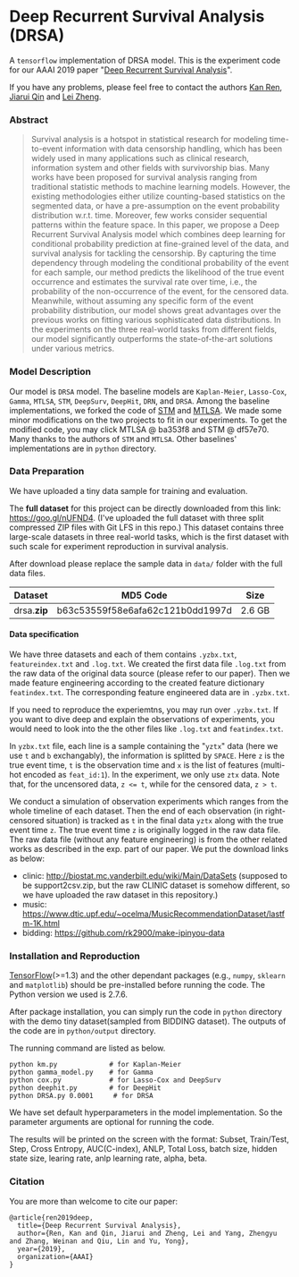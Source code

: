 # Deep Recurrent Survival Analysis (DRSA)
A `tensorflow` implementation of DRSA model. This is the experiment code for our AAAI 2019 paper "[Deep Recurrent Survival Analysis](https://arxiv.org/abs/1809.02403)".

If you have any problems, please feel free to contact the authors [Kan Ren](http://saying.ren), [Jiarui Qin](mailto:qinjr@icloud.com) and [Lei Zheng](mailto:zhenglei2016@sjtu.edu.cn).

### Abstract
> Survival analysis is a hotspot in statistical research for modeling time-to-event information with data censorship handling, which has been widely used in many applications such as clinical research, information system and other fields with survivorship bias. Many works have been proposed for survival analysis ranging from traditional statistic methods to machine learning models. However, the existing methodologies either utilize counting-based statistics on the segmented data, or have a pre-assumption on the event probability distribution w.r.t. time. Moreover, few works consider sequential patterns within the feature space. In this paper, we propose a Deep Recurrent Survival Analysis model which combines deep learning for conditional probability prediction at fine-grained level of the data, and survival analysis for tackling the censorship. By capturing the time dependency through modeling the conditional probability of the event for each sample, our method predicts the likelihood of the true event occurrence and estimates the survival rate over time, i.e., the probability of the non-occurrence of the event, for the censored data. Meanwhile, without assuming any specific form of the event probability distribution, our model shows great advantages over the previous works on fitting various sophisticated data distributions. In the experiments on the three real-world tasks from different fields, our model significantly outperforms the state-of-the-art solutions under various metrics.

### Model Description
Our model is `DRSA` model. The baseline models are `Kaplan-Meier`, `Lasso-Cox`, `Gamma`, `MTLSA`, `STM`, `DeepSurv`, `DeepHit`, `DRN`, and `DRSA`.
Among the baseline implementations, we forked the code of [STM](https://github.com/zeromike/bid-lands) and [MTLSA](https://github.com/MLSurvival/MTLSA).
We made some minor modifications on the two projects to fit in our experiments. To get the modified code, you may click MTLSA @ ba353f8 and STM @ df57e70. Many thanks to the authors of `STM` and `MTLSA`.
Other baselines' implementations are in `python` directory.

### Data Preparation
We have uploaded a tiny data sample for training and evaluation.

The **full dataset** for this project can be directly downloaded from this link: https://goo.gl/nUFND4.
(I've uploaded the full dataset with three split compressed ZIP files with Git LFS in this repo.)
This dataset contains three large-scale datasets in three real-world tasks, which is the first dataset with such scale for experiment reproduction in survival analysis.

After download please replace the sample data in `data/` folder with the full data files.

| Dataset  | MD5 Code  | Size |
| ------------ | ------------ | --- |
| drsa.**zip** | b63c53559f58e6afa62c121b0dd1997d  | 2.6 GB |

#### Data specification
We have three datasets and each of them contains `.yzbx.txt`, `featureindex.txt` and `.log.txt`.
We created the first data file `.log.txt` from the raw data of the original data source (please refer to our paper).
Then we made feature engineering according to the created feature dictionary `featindex.txt`.
The corresponding feature engineered data are in `.yzbx.txt`.

If you need to reproduce the experiemtns, you may run over `.yzbx.txt`.
If you want to dive deep and explain the observations of experiments, you would need to look into the the other files like `.log.txt` and `featindex.txt`. 

In `yzbx.txt` file, each line is a sample containing the "`yztx`" data (here we use `t` and `b` exchangably), the information is splitted by `SPACE`.
Here `z` is the true event time, `t` is the observation time and `x` is the list of features (multi-hot encoded as `feat_id:1`).
In the experiment, we only use `ztx` data.
Note that, for the uncensored data, `z <= t`, while for the censored data, `z > t`.

We conduct a simulation of observation experiments which ranges from the whole timeline of each dataset. Then the end of each observation (in right-censored situation) is tracked as `t` in the final data `yztx` along with the true event time `z`.
The true event time `z` is originally logged in the raw data file.
The raw data file (without any feature engineering) is from the other related works as described in the exp. part of our paper. We put the download links as below:
* clinic: http://biostat.mc.vanderbilt.edu/wiki/Main/DataSets  (supposed to be support2csv.zip, but the raw CLINIC dataset is somehow different, so we have uploaded the raw dataset in this repository.)
* music: https://www.dtic.upf.edu/~ocelma/MusicRecommendationDataset/lastfm-1K.html
* bidding: https://github.com/rk2900/make-ipinyou-data

### Installation and Reproduction
[TensorFlow](https://www.tensorflow.org/)(>=1.3) and the other dependant packages (e.g., `numpy`, `sklearn` and `matplotlib`) should be pre-installed before running the code. The Python version we used is 2.7.6.

After package installation, you can simply run the code in `python` directory with the demo tiny dataset(sampled from BIDDING dataset). The outputs of the code are in `python/output` directory.

The running command are listed as below.
```
python km.py             # for Kaplan-Meier
python gamma_model.py    # for Gamma
python cox.py            # for Lasso-Cox and DeepSurv
python deephit.py        # for DeepHit
python DRSA.py 0.0001     # for DRSA
```
We have set default hyperparameters in the model implementation. So the parameter arguments are optional for running the code.

The results will be printed on the screen with the format:
Subset, Train/Test,  Step,  Cross Entropy, AUC(C-index), ANLP, Total Loss, batch size, hidden state size, learing rate, anlp learning rate, alpha, beta.

### Citation
You are more than welcome to cite our paper:
```
@article{ren2019deep,
  title={Deep Recurrent Survival Analysis},
  author={Ren, Kan and Qin, Jiarui and Zheng, Lei and Yang, Zhengyu and Zhang, Weinan and Qiu, Lin and Yu, Yong},
  year={2019},
  organization={AAAI}
}
```
